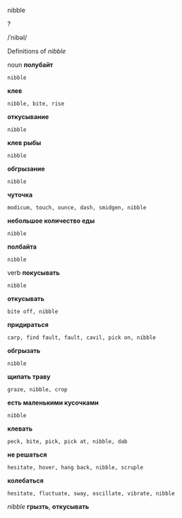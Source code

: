 nibble

?

/ˈnibəl/

Definitions of _nibble_

noun
**полубайт**

    nibble
**клев**

    nibble, bite, rise
**откусывание**

    nibble
**клев рыбы**

    nibble
**обгрызание**

    nibble
**чуточка**

    modicum, touch, ounce, dash, smidgen, nibble
**небольшое количество еды**

    nibble
**полбайта**

    nibble

verb
**покусывать**

    nibble
**откусывать**

    bite off, nibble
**придираться**

    carp, find fault, fault, cavil, pick on, nibble
**обгрызать**

    nibble
**щипать траву**

    graze, nibble, crop
**есть маленькими кусочками**

    nibble
**клевать**

    peck, bite, pick, pick at, nibble, dab
**не решаться**

    hesitate, hover, hang back, nibble, scruple
**колебаться**

    hesitate, fluctuate, sway, oscillate, vibrate, nibble

_nibble_
**грызть**, **откусывать**